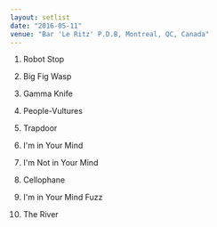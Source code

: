 ```yaml
---
layout: setlist
date: "2016-05-11"
venue: "Bar 'Le Ritz' P.D.B, Montreal, QC, Canada"
---
```


 1. Robot Stop

 2. Big Fig Wasp

 3. Gamma Knife

 4. People-Vultures

 5. Trapdoor

 6. I'm in Your Mind

 7. I'm Not in Your Mind

 8. Cellophane

 9. I'm in Your Mind Fuzz

10. The River
